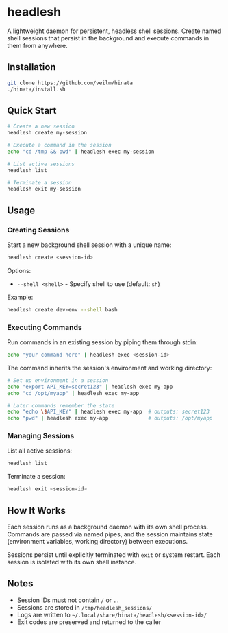 # headlesh

A lightweight daemon for persistent, headless shell sessions. Create named shell sessions that persist in the background and execute commands in them from anywhere.

## Installation

```bash
git clone https://github.com/veilm/hinata
./hinata/install.sh
```

## Quick Start

```bash
# Create a new session
headlesh create my-session

# Execute a command in the session
echo "cd /tmp && pwd" | headlesh exec my-session

# List active sessions
headlesh list

# Terminate a session
headlesh exit my-session
```

## Usage

### Creating Sessions

Start a new background shell session with a unique name:

```bash
headlesh create <session-id>
```

Options:
- `--shell <shell>` - Specify shell to use (default: `sh`)

Example:
```bash
headlesh create dev-env --shell bash
```

### Executing Commands

Run commands in an existing session by piping them through stdin:

```bash
echo "your command here" | headlesh exec <session-id>
```

The command inherits the session's environment and working directory:

```bash
# Set up environment in a session
echo "export API_KEY=secret123" | headlesh exec my-app
echo "cd /opt/myapp" | headlesh exec my-app

# Later commands remember the state
echo "echo \$API_KEY" | headlesh exec my-app  # outputs: secret123
echo "pwd" | headlesh exec my-app             # outputs: /opt/myapp
```

### Managing Sessions

List all active sessions:
```bash
headlesh list
```

Terminate a session:
```bash
headlesh exit <session-id>
```

## How It Works

Each session runs as a background daemon with its own shell process. Commands are passed via named pipes, and the session maintains state (environment variables, working directory) between executions.

Sessions persist until explicitly terminated with `exit` or system restart. Each session is isolated with its own shell instance.

## Notes

- Session IDs must not contain `/` or `..`
- Sessions are stored in `/tmp/headlesh_sessions/`
- Logs are written to `~/.local/share/hinata/headlesh/<session-id>/`
- Exit codes are preserved and returned to the caller
